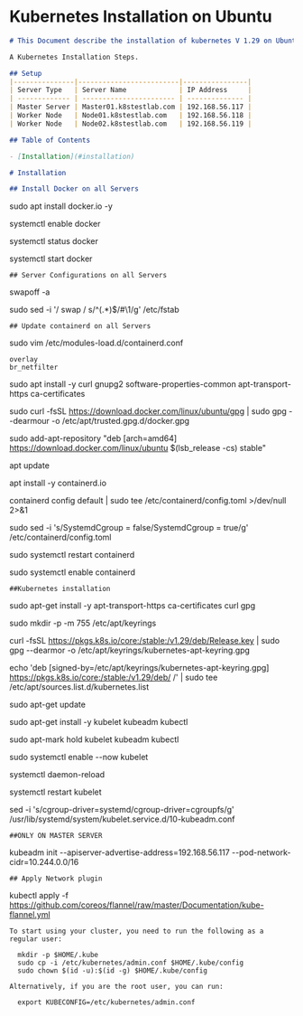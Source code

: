 
# Kubernetes Installation on Ubuntu 

```markdown
# This Document describe the installation of kubernetes V 1.29 on Ubuntu 22.04.

A Kubernetes Installation Steps.

## Setup
|---------------|-------------------------|----------------|
| Server Type   | Server Name             | IP Address     | 
| ------------- | ----------------------- | -------------- |
| Master Server | Master01.k8stestlab.com | 192.168.56.117 | 
| Worker Node   | Node01.k8stestlab.com   | 192.168.56.118 |
| Worker Node   | Node02.k8stestlab.com   | 192.168.56.119 |

## Table of Contents

- [Installation](#installation)

# Installation

## Install Docker on all Servers

```
sudo apt install docker.io -y

systemctl enable docker

systemctl status docker

systemctl start docker

```
## Server Configurations on all Servers

```
swapoff -a

sudo sed -i '/ swap / s/^\(.*\)$/#\1/g' /etc/fstab

```
## Update containerd on all Servers

```
sudo vim /etc/modules-load.d/containerd.conf
```
overlay
br_netfilter

```
sudo apt install -y curl gnupg2 software-properties-common apt-transport-https ca-certificates

sudo curl -fsSL https://download.docker.com/linux/ubuntu/gpg | sudo gpg --dearmour -o /etc/apt/trusted.gpg.d/docker.gpg

sudo add-apt-repository "deb [arch=amd64] https://download.docker.com/linux/ubuntu $(lsb_release -cs) stable"

apt update

apt install -y containerd.io

containerd config default | sudo tee /etc/containerd/config.toml >/dev/null 2>&1

sudo sed -i 's/SystemdCgroup \= false/SystemdCgroup \= true/g' /etc/containerd/config.toml

sudo systemctl restart containerd

sudo systemctl enable containerd

```
##Kubernetes installation
```
sudo apt-get install -y apt-transport-https ca-certificates curl gpg

sudo mkdir -p -m 755 /etc/apt/keyrings

curl -fsSL https://pkgs.k8s.io/core:/stable:/v1.29/deb/Release.key | sudo gpg --dearmor -o /etc/apt/keyrings/kubernetes-apt-keyring.gpg

echo 'deb [signed-by=/etc/apt/keyrings/kubernetes-apt-keyring.gpg] https://pkgs.k8s.io/core:/stable:/v1.29/deb/ /' | sudo tee /etc/apt/sources.list.d/kubernetes.list

sudo apt-get update

sudo apt-get install -y kubelet kubeadm kubectl

sudo apt-mark hold kubelet kubeadm kubectl

sudo systemctl enable --now kubelet

systemctl daemon-reload

systemctl restart kubelet

sed -i 's/cgroup-driver=systemd/cgroup-driver=cgroupfs/g' /usr/lib/systemd/system/kubelet.service.d/10-kubeadm.conf

```
##ONLY ON MASTER SERVER
```
kubeadm init --apiserver-advertise-address=192.168.56.117 --pod-network-cidr=10.244.0.0/16
```
## Apply Network plugin
```
kubectl apply -f https://github.com/coreos/flannel/raw/master/Documentation/kube-flannel.yml
```
To start using your cluster, you need to run the following as a regular user:

  mkdir -p $HOME/.kube
  sudo cp -i /etc/kubernetes/admin.conf $HOME/.kube/config
  sudo chown $(id -u):$(id -g) $HOME/.kube/config

Alternatively, if you are the root user, you can run:

  export KUBECONFIG=/etc/kubernetes/admin.conf
```
